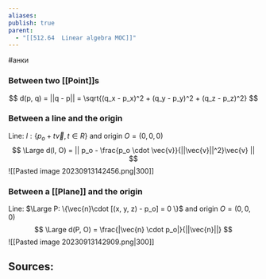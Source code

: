 ```yaml
---
aliases: 
publish: true
parent:
  - "[[512.64  Linear algebra MOC]]"
---
```

#анки

### Between two [[Point]]s
$$
d(p, q) = ||q - p|| = \sqrt{(q_x - p_x)^2 + (q_y - p_y)^2 + (q_z - p_z)^2}
$$

### Between a line and the origin
Line: $l : \{ p_o + t \vec{v}, t \in R \}$ and origin $O = (0, 0, 0)$
$$
\Large d(l, O) = || p_o - \frac{p_o \cdot \vec{v}}{||\vec{v}||^2}\vec{v} ||
$$
![[Pasted image 20230913142456.png|300]]

### Between a [[Plane]] and the origin
Line: $\Large P: \{\vec{n}\cdot [(x, y, z) - p_o] = 0 \}$ and origin $O = (0, 0, 0)$
$$
\Large d(P, O) = \frac{|\vec{n} \cdot p_o|}{||\vec{n}||}
$$
![[Pasted image 20230913142909.png|300]]




**Sources:**
- 


